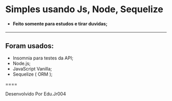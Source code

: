 # Simples usando Js, Node, Sequelize
- #### Feito somente para estudos e tirar duvidas;
----
## Foram usados:
- Insomnia para testes da API;
- Node.js;
- JavaScript Vanilla;
- Sequelize ( ORM );

====
<p>Desenvolvido Por Edu.Jr004</p>
